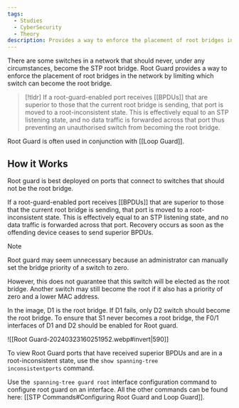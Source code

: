 ```yaml
---
tags:
  - Studies
  - CyberSecurity
  - Theory
description: Provides a way to enforce the placement of root bridges in the network by limiting which switch can become the root bridge.
---
```

There are some switches in a network that should never, under any circumstances, become the STP root bridge. Root Guard provides a way to enforce the placement of root bridges in the network by limiting which switch can become the root bridge.

> [!tldr]
> If a root-guard-enabled port receives [[BPDUs]] that are superior to those that the current root bridge is sending, that port is moved to a root-inconsistent state. This is effectively equal to an STP listening state, and no data traffic is forwarded across that port thus preventing an unauthorised switch from becoming the root bridge.

Root Guard is often used in conjunction with [[Loop Guard]].
## How it Works

Root guard is best deployed on ports that connect to switches that should not be the root bridge. 

If a root-guard-enabled port receives [[BPDUs]] that are superior to those that the current root bridge is sending, that port is moved to a root-inconsistent state. This is effectively equal to an STP listening state, and no data traffic is forwarded across that port. Recovery occurs as soon as the offending device ceases to send superior BPDUs.

> [!note]
> Root guard may seem unnecessary because an administrator can manually set the bridge priority of a switch to zero. 
> 
> However, this does not guarantee that this switch will be elected as the root bridge. Another switch may still become the root if it also has a priority of zero and a lower MAC address.

In the image, D1 is the root bridge. If D1 fails, only D2 switch should become the root bridge. To ensure that S1 never becomes a root bridge, the F0/1 interfaces of D1 and D2 should be enabled for Root guard.

![[Root Guard-20240323160251952.webp#invert|590]]

To view Root Guard ports that have received superior BPDUs and are in a root-inconsistent state, use the `show spanning-tree inconsistentports` command.

Use the` spanning-tree guard root` interface configuration command to configure root guard on an interface. All the other commands can be found here: [[STP Commands#Configuring Root Guard and Loop Guard]].